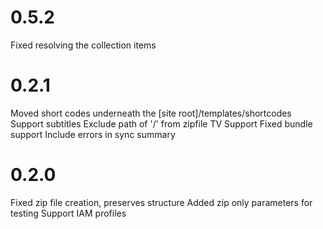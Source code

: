 # 0.5.2
  Fixed resolving the collection items


# 0.2.1
Moved short codes underneath the [site root]/templates/shortcodes
Support subtitles
Exclude path of '/' from zipfile
TV Support
Fixed bundle support
Include errors in sync summary

# 0.2.0
Fixed zip file creation, preserves structure
Added zip only parameters for testing
Support IAM profiles

